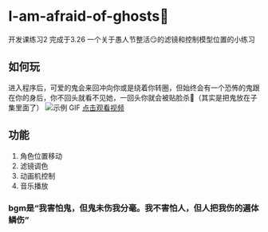 # I-am-afraid-of-ghosts👻
开发课练习2 完成于3.26
一个关于愚人节整活😏的滤镜和控制模型位置的小练习
## 如何玩
进入程序后，可爱的鬼会来回冲向你或是绕着你转圈，但始终会有一个恐怖的鬼跟在你的身后，你不回头就看不见她，一回头你就会被贴脸杀🥴（其实是把鬼放在子集里面了）
![示例 GIF](https://github.com/457231201/afraid-ghosts/blob/dbead91fe2b33fa3a72cdcde08873c4644ec2c1b/vlog/1.gif)
[点击观看视频](https://github.com/457231201/afraid-ghosts/blob/main/vlog/1.mp4)

## 功能
1. 角色位置移动
2. 滤镜调色
3. 动画机控制
4. 音乐播放

### bgm是“我害怕鬼，但鬼未伤我分毫。我不害怕人，但人把我伤的遍体鳞伤”
